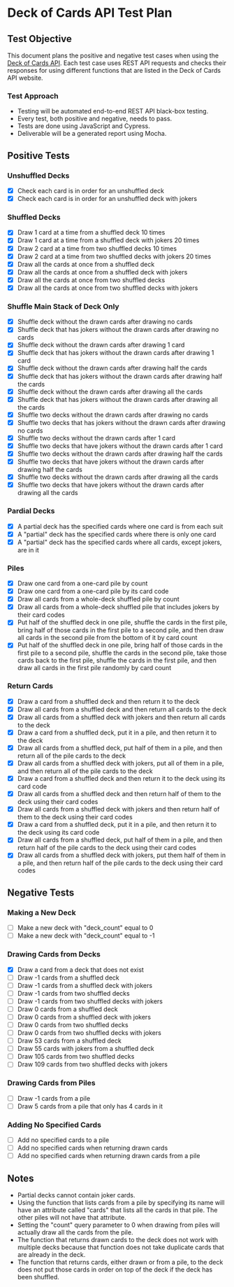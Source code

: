 # Deck of Cards API Test Plan

## Test Objective

This document plans the positive and negative test cases when using the [Deck of Cards API](https://www.deckofcardsapi.com/). Each test case uses REST API requests and checks their responses for using different functions that are listed in the Deck of Cards API website.

### Test Approach

- Testing will be automated end-to-end REST API black-box testing.
- Every test, both positive and negative, needs to pass.
- Tests are done using JavaScript and Cypress.
- Deliverable will be a generated report using Mocha.

## Positive Tests

### Unshuffled Decks

- [x] Check each card is in order for an unshuffled deck
- [x] Check each card is in order for an unshuffled deck with jokers

### Shuffled Decks

- [x] Draw 1 card at a time from a shuffled deck 10 times
- [x] Draw 1 card at a time from a shuffled deck with jokers 20 times
- [x] Draw 2 card at a time from two shuffled decks 10 times
- [x] Draw 2 card at a time from two shuffled decks with jokers 20 times
- [x] Draw all the cards at once from a shuffled deck
- [x] Draw all the cards at once from a shuffled deck with jokers
- [x] Draw all the cards at once from two shuffled decks
- [x] Draw all the cards at once from two shuffled decks with jokers

### Shuffle Main Stack of Deck Only

- [x] Shuffle deck without the drawn cards after drawing no cards
- [x] Shuffle deck that has jokers without the drawn cards after drawing no cards
- [x] Shuffle deck without the drawn cards after drawing 1 card
- [x] Shuffle deck that has jokers without the drawn cards after drawing 1 card
- [x] Shuffle deck without the drawn cards after drawing half the cards
- [x] Shuffle deck that has jokers without the drawn cards after drawing half the cards
- [x] Shuffle deck without the drawn cards after drawing all the cards
- [x] Shuffle deck that has jokers without the drawn cards after drawing all the cards
- [x] Shuffle two decks without the drawn cards after drawing no cards
- [x] Shuffle two decks that has jokers without the drawn cards after drawing no cards
- [x] Shuffle two decks without the drawn cards after 1 card
- [x] Shuffle two decks that have jokers without the drawn cards after 1 card
- [x] Shuffle two decks without the drawn cards after drawing half the cards
- [x] Shuffle two decks that have jokers without the drawn cards after drawing half the cards
- [x] Shuffle two decks without the drawn cards after drawing all the cards
- [x] Shuffle two decks that have jokers without the drawn cards after drawing all the cards

### Pardial Decks

- [x] A partial deck has the specified cards where one card is from each suit
- [x] A "partial" deck has the specified cards where there is only one card
- [x] A "partial" deck has the specified cards where all cards, except jokers, are in it

### Piles

- [x] Draw one card from a one-card pile by count
- [x] Draw one card from a one-card pile by its card code
- [x] Draw all cards from a whole-deck shuffled pile by count
- [x] Draw all cards from a whole-deck shuffled pile that includes jokers by their card codes
- [x] Put half of the shuffled deck in one pile, shuffle the cards in the first pile, bring half of those cards in the first pile to a second pile, and then draw all cards in the second pile from the bottom of it by card count
- [x] Put half of the shuffled deck in one pile, bring half of those cards in the first pile to a second pile, shuffle the cards in the second pile, take those cards back to the first pile, shuffle the cards in the first pile, and then draw all cards in the first pile randomly by card count

### Return Cards

- [x] Draw a card from a shuffled deck and then return it to the deck
- [x] Draw all cards from a shuffled deck and then return all cards to the deck
- [x] Draw all cards from a shuffled deck with jokers and then return all cards to the deck
- [x] Draw a card from a shuffled deck, put it in a pile, and then return it to the deck
- [x] Draw all cards from a shuffled deck, put half of them in a pile, and then return all of the pile cards to the deck
- [x] Draw all cards from a shuffled deck with jokers, put all of them in a pile, and then return all of the pile cards to the deck
- [x] Draw a card from a shuffled deck and then return it to the deck using its card code
- [x] Draw all cards from a shuffled deck and then return half of them to the deck using their card codes
- [x] Draw all cards from a shuffled deck with jokers and then return half of them to the deck using their card codes
- [x] Draw a card from a shuffled deck, put it in a pile, and then return it to the deck using its card code
- [x] Draw all cards from a shuffled deck, put half of them in a pile, and then return half of the pile cards to the deck using their card codes
- [x] Draw all cards from a shuffled deck with jokers, put them half of them in a pile, and then return half of the pile cards to the deck using their card codes

## Negative Tests

### Making a New Deck

- [ ] Make a new deck with "deck_count" equal to 0
- [ ] Make a new deck with "deck_count" equal to -1

### Drawing Cards from Decks

- [x] Draw a card from a deck that does not exist
- [ ] Draw -1 cards from a shuffled deck
- [ ] Draw -1 cards from a shuffled deck with jokers
- [ ] Draw -1 cards from two shuffled decks
- [ ] Draw -1 cards from two shuffled decks with jokers
- [ ] Draw 0 cards from a shuffled deck
- [ ] Draw 0 cards from a shuffled deck with jokers
- [ ] Draw 0 cards from two shuffled decks
- [ ] Draw 0 cards from two shuffled decks with jokers
- [ ] Draw 53 cards from a shuffled deck
- [ ] Draw 55 cards with jokers from a shuffled deck
- [ ] Draw 105 cards from two shuffled decks
- [ ] Draw 109 cards from two shuffled decks with jokers

### Drawing Cards from Piles

- [ ] Draw -1 cards from a pile
- [ ] Draw 5 cards from a pile that only has 4 cards in it

### Adding No Specified Cards

- [ ] Add no specified cards to a pile
- [ ] Add no specified cards when returning drawn cards
- [ ] Add no specified cards when returning drawn cards from a pile

## Notes

- Partial decks cannot contain joker cards.
- Using the function that lists cards from a pile by specifying its name will have an attribute called "cards" that lists all the cards in that pile. The other piles will not have that attribute.
- Setting the "count" query parameter to 0 when drawing from piles will actually draw all the cards from the pile.
- The function that returns drawn cards to the deck does not work with multiple decks because that function does not take duplicate cards that are already in the deck.
- The function that returns cards, either drawn or from a pile, to the deck does not put those cards in order on top of the deck if the deck has been shuffled.
